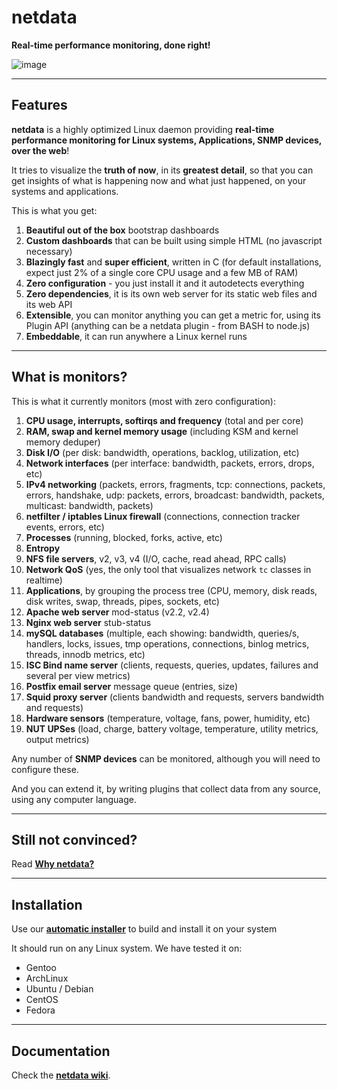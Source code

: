 # netdata

**Real-time performance monitoring, done right!**

![image](https://cloud.githubusercontent.com/assets/2662304/14090945/e9aea428-f545-11e5-8942-9f9cf03fc592.png)

---

## Features

**netdata** is a highly optimized Linux daemon providing **real-time performance monitoring for Linux systems, Applications, SNMP devices, over the web**!

It tries to visualize the **truth of now**, in its **greatest detail**, so that you can get insights of what is happening now and what just happened, on your systems and applications.

This is what you get:

1. **Beautiful out of the box** bootstrap dashboards
2. **Custom dashboards** that can be built using simple HTML (no javascript necessary)
3. **Blazingly fast** and **super efficient**, written in C (for default installations, expect just 2% of a single core CPU usage and a few MB of RAM)
3. **Zero configuration** - you just install it and it autodetects everything
4. **Zero dependencies**, it is its own web server for its static web files and its web API
4. **Extensible**, you can monitor anything you can get a metric for, using its Plugin API (anything can be a netdata plugin - from BASH to node.js)
7. **Embeddable**, it can run anywhere a Linux kernel runs

---

## What is monitors?

This is what it currently monitors (most with zero configuration):

1. **CPU usage, interrupts, softirqs and frequency** (total and per core)
2. **RAM, swap and kernel memory usage** (including KSM and kernel memory deduper)
3. **Disk I/O** (per disk: bandwidth, operations, backlog, utilization, etc)
4. **Network interfaces** (per interface: bandwidth, packets, errors, drops, etc)
5. **IPv4 networking** (packets, errors, fragments, tcp: connections, packets, errors, handshake, udp: packets, errors, broadcast: bandwidth, packets, multicast: bandwidth, packets)
6. **netfilter / iptables Linux firewall** (connections, connection tracker events, errors, etc)
7. **Processes** (running, blocked, forks, active, etc)
8. **Entropy**
9. **NFS file servers**, v2, v3, v4 (I/O, cache, read ahead, RPC calls)
10. **Network QoS** (yes, the only tool that visualizes network `tc` classes in realtime)
11. **Applications**, by grouping the process tree (CPU, memory, disk reads, disk writes, swap, threads, pipes, sockets, etc)
12. **Apache web server** mod-status (v2.2, v2.4)
13. **Nginx web server** stub-status
14. **mySQL databases** (multiple, each showing: bandwidth, queries/s, handlers, locks, issues, tmp operations, connections, binlog metrics, threads, innodb metrics, etc)
15. **ISC Bind name server** (clients, requests, queries, updates, failures and several per view metrics)
16. **Postfix email server** message queue (entries, size)
17. **Squid proxy server** (clients bandwidth and requests, servers bandwidth and requests) 
18. **Hardware sensors** (temperature, voltage, fans, power, humidity, etc)
19. **NUT UPSes** (load, charge, battery voltage, temperature, utility metrics, output metrics)

Any number of **SNMP devices** can be monitored, although you will need to configure these.

And you can extend it, by writing plugins that collect data from any source, using any computer language.

---

## Still not convinced?

Read **[Why netdata?](https://github.com/firehol/netdata/wiki/Why-netdata%3F)**

---

## Installation

Use our **[automatic installer](https://github.com/firehol/netdata/wiki/Installation)** to build and install it on your system

It should run on any Linux system. We have tested it on:

- Gentoo
- ArchLinux
- Ubuntu / Debian
- CentOS
- Fedora

---

## Documentation

Check the **[netdata wiki](https://github.com/firehol/netdata/wiki)**.

